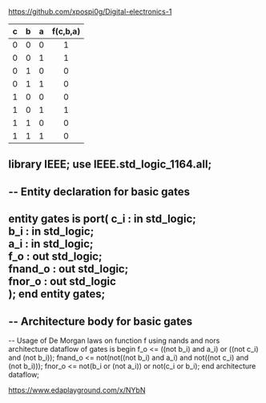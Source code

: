 https://github.com/xpospi0g/Digital-electronics-1

| **c** | **b** |**a** | **f(c,b,a)** |
| :-: | :-: | :-: | :-: |
| 0 | 0 | 0 | 1 |
| 0 | 0 | 1 | 1 |
| 0 | 1 | 0 | 0 |
| 0 | 1 | 1 | 0 |
| 1 | 0 | 0 | 0 |
| 1 | 0 | 1 | 1 |
| 1 | 1 | 0 | 0 |
| 1 | 1 | 1 | 0 |

library IEEE;
use IEEE.std_logic_1164.all;
------------------------------------------------------------------------
-- Entity declaration for basic gates
------------------------------------------------------------------------
entity gates is port(
        c_i     : in  std_logic;     
        b_i     : in  std_logic;       
        a_i     : in  std_logic;        
        f_o     : out std_logic;      
        fnand_o : out std_logic;   
        fnor_o  : out std_logic             
    );
end entity gates;
------------------------------------------------------------------------
-- Architecture body for basic gates
------------------------------------------------------------------------
-- Usage of De Morgan laws on function f using nands and nors
architecture dataflow of gates is begin
    f_o  <= ((not b_i) and a_i) or ((not c_i) and (not b_i));
    fnand_o <= not(not((not b_i) and a_i) and not((not c_i) and (not b_i)));
    fnor_o <= not(b_i or (not a_i)) or not(c_i or b_i);
end architecture dataflow;



https://www.edaplayground.com/x/NYbN